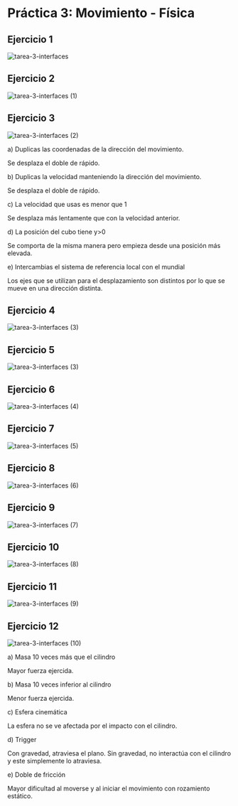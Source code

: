 # Práctica 3: Movimiento - Física

## Ejercicio 1

![tarea-3-interfaces](https://github.com/Francisco-Marques-Armas/tarea-3-interfaces/assets/72305337/4bbc675a-be0d-48fb-9246-ac7078d92178)


## Ejercicio 2

![tarea-3-interfaces (1)](https://github.com/Francisco-Marques-Armas/tarea-3-interfaces/assets/72305337/c1d533a7-cb1d-4817-8736-7552dc3c3793)

## Ejercicio 3

![tarea-3-interfaces (2)](https://github.com/Francisco-Marques-Armas/tarea-3-interfaces/assets/72305337/00d6c004-9ed4-4580-9b1d-a69240e1e539)

a) Duplicas las coordenadas de la dirección del movimiento.

Se desplaza el doble de rápido.

b) Duplicas la velocidad manteniendo la dirección del movimiento.

Se desplaza el doble de rápido.

c) La velocidad que usas es menor que 1

Se desplaza más lentamente que con la velocidad anterior.

d) La posición del cubo tiene y>0

Se comporta de la misma manera pero empieza desde una posición más elevada.

e) Intercambias el sistema de referencia local con el mundial

Los ejes que se utilizan para el desplazamiento son distintos por lo que se mueve en una dirección distinta.

## Ejercicio 4

![tarea-3-interfaces (3)](https://github.com/Francisco-Marques-Armas/tarea-3-interfaces/assets/72305337/eb520cf6-7fca-47bd-8b9c-78d9b34e6c33)

## Ejercicio 5

![tarea-3-interfaces (3)](https://github.com/Francisco-Marques-Armas/tarea-3-interfaces/assets/72305337/eb520cf6-7fca-47bd-8b9c-78d9b34e6c33)

## Ejercicio 6
![tarea-3-interfaces (4)](https://github.com/Francisco-Marques-Armas/tarea-3-interfaces/assets/72305337/8ccff89e-4bda-4c2d-9ef5-3c53d968f831)

## Ejercicio 7 
![tarea-3-interfaces (5)](https://github.com/Francisco-Marques-Armas/tarea-3-interfaces/assets/72305337/dc5ff7cb-c138-4966-859a-0df2beb1ca1c)

## Ejercicio 8
![tarea-3-interfaces (6)](https://github.com/Francisco-Marques-Armas/tarea-3-interfaces/assets/72305337/1148721e-3484-406e-bc5e-a7a66bf06bf9)


## Ejercicio 9
![tarea-3-interfaces (7)](https://github.com/Francisco-Marques-Armas/tarea-3-interfaces/assets/72305337/226ae3fd-b84e-49bd-92eb-681f530f31fe)


## Ejercicio 10
![tarea-3-interfaces (8)](https://github.com/Francisco-Marques-Armas/tarea-3-interfaces/assets/72305337/7a845980-bcb2-431f-9f57-4c709a4e2515)


## Ejercicio 11
![tarea-3-interfaces (9)](https://github.com/Francisco-Marques-Armas/tarea-3-interfaces/assets/72305337/f6f2c927-e497-461d-828f-1872342b6b61)

## Ejercicio 12

![tarea-3-interfaces (10)](https://github.com/Francisco-Marques-Armas/tarea-3-interfaces/assets/72305337/c858721a-fabf-49e3-8bf8-f7d6ef263f14)

a) Masa 10 veces más que el cilindro

Mayor fuerza ejercida.

b) Masa 10 veces inferior al cilindro

Menor fuerza ejercida.

c) Esfera cinemática

La esfera no se ve afectada por el impacto con el cilindro.

d) Trigger

Con gravedad, atraviesa el plano. Sin gravedad, no interactúa con el cilindro y este simplemente lo atraviesa.

e) Doble de fricción

Mayor dificultad al moverse y al iniciar el movimiento con rozamiento estático.
